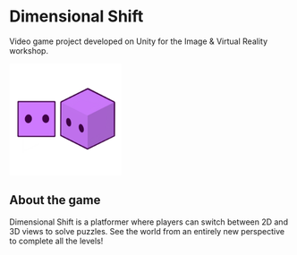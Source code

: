 # Dimensional Shift
Video game project developed on Unity for the Image &amp; Virtual Reality workshop.

<div class="text-center">
    <img src="Icon.png" alt="DimensionalShift" width="200">
</div>

## About the game
Dimensional Shift is a platformer where players can switch between 2D and 3D views to solve puzzles. See the world from an entirely new perspective to complete all the levels!

